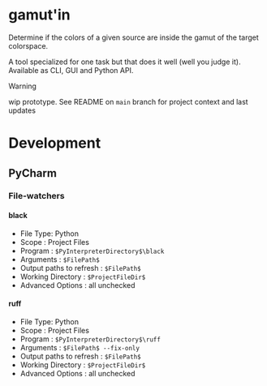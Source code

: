 # gamut'in

Determine if the colors of a given source are inside the gamut of the target colorspace.

A tool specialized for one task but that does it well (well you judge it).
Available as CLI, GUI and Python API.

> [!WARNING]
> wip prototype. See README on `main` branch for project context and last updates

# Development

## PyCharm

### File-watchers

#### black

- File Type: Python
- Scope : Project Files
- Program : `$PyInterpreterDirectory$\black`
- Arguments : `$FilePath$`
- Output paths to refresh : `$FilePath$`
- Working Directory : `$ProjectFileDir$`
- Advanced Options : all unchecked

#### ruff

- File Type: Python
- Scope : Project Files
- Program : `$PyInterpreterDirectory$\ruff`
- Arguments : `$FilePath$ --fix-only`
- Output paths to refresh : `$FilePath$`
- Working Directory : `$ProjectFileDir$`
- Advanced Options : all unchecked

